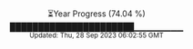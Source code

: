 <p align="center">
⏳Year Progress (74.04 %) <br>
██████████████████████▁▁▁▁▁▁▁▁ <br>
<sub>Updated: Thu, 28 Sep 2023 06:02:55 GMT</sub>
</p>

